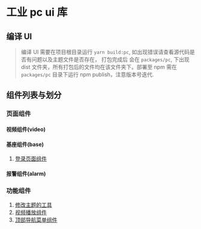 # 工业 pc ui 库

## 编译 UI

> 编译 UI 需要在项目根目录运行 `yarn build:pc`, 如出现错误请查看源代码是否有问题以及主题文件是否存在， 打包完成后 会在 `packages/pc`, 下出现 dist 文件夹，所有打包后的文件均在该文件夹下。部署至 npm 需在 `packages/pc` 目录下运行 npm publish，注意版本号迭代.

## 组件列表与划分

### 页面组件

#### 视频组件(video)

#### 基座组件(base)

1. [登录页面组件](./src/pageComponent/views/login/README.md)

#### 报警组件(alarm)

### 功能组件

1. [修改主题的工具](./src/components/changeTheme/README.md)
2. [视频播放组件](./src/components/videoPlayer/README.md)
3. [顶部导航菜单组件](./src/components/headerMenu/README.md)

